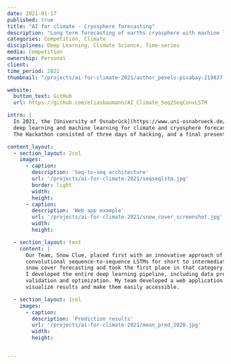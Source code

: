 ```yaml
---
date: 2021-01-17
published: true
title: "AI for climate - Cryosphere forecasting"
description: "Long term forecasting of earths cryosphere with machine learning"
categories: Competition, Climate
disciplines: Deep Learning, Climate Science, Time-series
media: Competition
ownership: Personal
client:
time_period: 2021
thumbnail: "/projects/ai-for-climate-2021/author_pexels-pixabay-219837.jpg"

website:
  button_text: GitHub
  url: https://github.com/eliasbaumann/AI_Climate_Seq2SeqConvLSTM

intro: |
  In 2021, the [University of Osnabrück](https://www.uni-osnabrueck.de/) hosted a Hackathon on using 
  deep learning and machine learning for climate and cryosphere forecasting.
  The Hackathon consisted of three days of hacking, and a final presentation.

content_layout:
  - section_layout: 2col
    images:
      - caption:
        description: 'Seq-to-seq architecture'
        url: '/projects/ai-for-climate-2021/seqseqlstm.jpg'
        border: light
        width:
        height:
      - caption:
        description: 'Web app example'
        url: '/projects/ai-for-climate-2021/snow_cover_screenshot.jpg'
        width:
        height:

  - section_layout: text
    content: |
      Our Team, Snow Clue, placed first with an innovative approach of using
      convolutional sequence-to-sequence LSTMs for short to intermediate
      snow cover forecasting and took the first place in that category.
      I developed the entire deep learning pipeline, including data preparation,
      validation and optimization. My team developed a web application to 
      visualize results and make them easily accessible.

  - section_layout: 1col
    images:
      - caption:
        description: 'Prediction results'
        url: '/projects/ai-for-climate-2021/mean_pred_2020.jpg'
        width:
        height:


---
```

